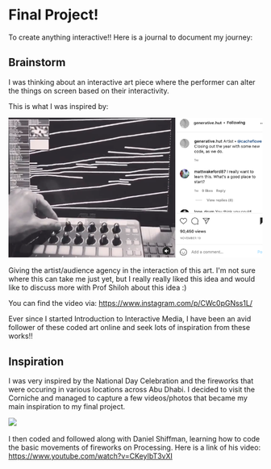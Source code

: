 # Final Project!
To create anything interactive!! Here is a journal to document my journey:

## Brainstorm 
I was thinking about an interactive art piece where the performer can alter the things on screen based on their interactivity. 

This is what I was inspired by:

![](GenerativeHutInstagram.png)

Giving the artist/audience agency in the interaction of this art. I'm not sure where this can take me just yet, but I really really liked this idea and would like to discuss more with Prof Shiloh about this idea :)

You can find the video via: https://www.instagram.com/p/CWc0pGNss1L/

Ever since I started Introduction to Interactive Media, I have been an avid follower of these coded art online and seek lots of inspiration from these works!!


## Inspiration

I was very inspired by the National Day Celebration and the fireworks that were occuring in various locations across Abu Dhabi. I decided to visit the Corniche and managed to capture a few videos/photos that became my main inspiration to my final project. 

![](.png)

I then coded and followed along with Daniel Shiffman, learning how to code the basic movements of fireworks on Processing. 
Here is a link of his video: https://www.youtube.com/watch?v=CKeyIbT3vXI


